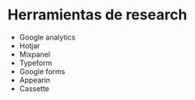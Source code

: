 # Herramientas de research

* Google analytics
* Hotjar
* Mixpanel
* Typeform
* Google forms
* Appearin
* Cassette

